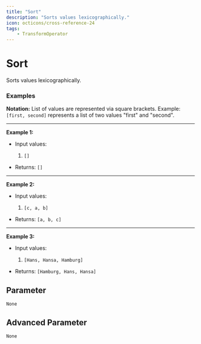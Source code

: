 ```yaml
---
title: "Sort"
description: "Sorts values lexicographically."
icon: octicons/cross-reference-24
tags: 
    - TransformOperator
---
```

# Sort
<!-- This file was generated - DO NOT CHANGE IT MANUALLY -->



Sorts values lexicographically.

### Examples

**Notation:** List of values are represented via square brackets. Example: `[first, second]` represents a list of two values "first" and "second".

---
**Example 1:**

* Input values:
    1. `[]`

* Returns: `[]`


---
**Example 2:**

* Input values:
    1. `[c, a, b]`

* Returns: `[a, b, c]`


---
**Example 3:**

* Input values:
    1. `[Hans, Hansa, Hamburg]`

* Returns: `[Hamburg, Hans, Hansa]`




## Parameter

`None`

## Advanced Parameter

`None`